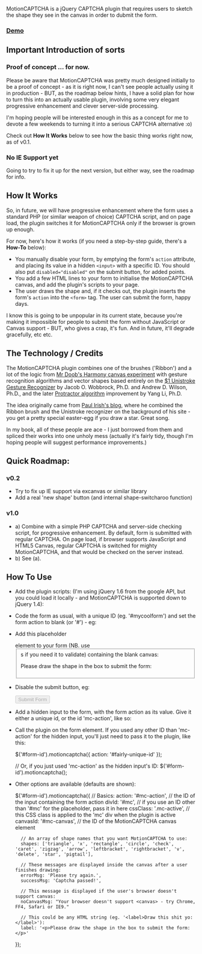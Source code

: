 MotionCAPTCHA is a jQuery CAPTCHA plugin that requires users to sketch the shape they see in the canvas in order to dubmit the form.

### [Demo](http://josscrowcroft.com/demos/motioncaptcha/ "MotionCAPTCHA Demo")

## Important Introduction of sorts

### Proof of concept ... for now.

Please be aware that MotionCAPTCHA was pretty much designed initially to be a proof of concept - as it is right now, I can't see people actually using it in production - BUT, as the roadmap below hints, I have a solid plan for how to turn this into an actually usable plugin, involving some very elegant progressive enhancement and clever server-side processing.

I'm hoping people will be interested enough in this as a concept for me to devote a few weekends to turning it into a serious CAPTCHA alternative :o)

Check out **How It Works** below to see how the basic thing works right now, as of v0.1.

### No IE Support yet

Going to try to fix it up for the next version, but either way, see the roadmap for info.


## How It Works

So, in future, we will have progressive enhancement where the form uses a standard PHP (or similar weapon of choice) CAPTCHA script, and on page load, the plugin switches it for MotionCAPTCHA only if the browser is grown up enough.

For now, here's how it works (if you need a step-by-step guide, there's a **How-To** below):

* You manually disable your form, by emptying the form's `action` attribute, and placing its value in a hidden `<input>` with a specific ID. You should also put `disabled="disabled"` on the submit button, for added points.
* You add a few HTML lines to your form to initialise the MotionCAPTCHA canvas, and add the plugin's scripts to your page.
* The user draws the shape and, if it checks out, the plugin inserts the form's `action` into the `<form>` tag. The user can submit the form, happy days.

I know this is going to be unpopular in its current state, because you're making it impossible for people to submit the form without JavaScript or Canvas support - BUT, who gives a crap, it's fun. And in future, it'll degrade gracefully, etc etc.


## The Technology / Credits

The MotionCAPTCHA plugin combines one of the brushes ('Ribbon') and a lot of the logic from [Mr Doob's Harmony canvas experiment](http://mrdoob.com/projects/harmony/) with gesture recognition algorithms and vector shapes based entirely on the [$1 Unistroke Gesture Recognizer](http://depts.washington.edu/aimgroup/proj/dollar/) by Jacob O. Wobbrock, Ph.D. and Andrew D. Wilson, Ph.D., and the later [Protractor algorithm](http://www.yangl.org/pdf/protractor-chi2010.pdf) improvement by Yang Li, Ph.D. 

The idea originally came from [Paul Irish's blog](http://www.paulirish.com), where he combined the Ribbon brush and the Unistroke recognizer on the background of his site - you get a pretty special easter-egg if you draw a star. Great song.

In my book, all of these people are ace - I just borrowed from them and spliced their works into one unholy mess (actually it's fairly tidy, though I'm hoping people will suggest performance improvements.)


## Quick Roadmap:

### v0.2
* Try to fix up IE support via excanvas or similar library
* Add a real 'new shape' button (and internal shape-switcharoo function)

### v1.0
* a) Combine with a simple PHP CAPTCHA and server-side checking script, for progressive enhancement. By default, form is submitted with regular CAPTCHA. On page load, if browser supports JavaScript and HTML5 Canvas, regular CAPTCHA is switched for mighty MotionCAPTCHA, and that would be checked on the server instead.
* b) See (a).


## How To Use

* Add the plugin scripts: (I'm using jQuery 1.6 from the google API, but you could load it locally - and MotionCAPTCHA is supported down to jQuery 1.4):

	<!--[if IE]><script type="text/javascript" src="excanvas.js"></script><![endif]-->
	<script src="http://ajax.googleapis.com/ajax/libs/jquery/1.6/jquery.min.js"></script>
	<script src="jquery.motionCaptcha.0.1.min.js"></script>
	<link href="jquery.motionCaptcha.0.1.css"></script>

* Code the form as usual, with a unique ID (eg. '#mycoolform') and set the form action to blank (or '#') - eg:

	<form action="#" id="mycoolform" method="[get/post]">

* Add this placeholder <div> element to your form (NB. use <fieldset>s if you need it to validate) containing the blank canvas:

	<div id="mc">
		<p>Please draw the shape in the box to submit the form:</p>
		<canvas id="mc-canvas"></canvas>
	</div>

* Disable the submit button, eg:

	<input type="submit" disabled="disabled" value="Submit Form" />

* Add a hidden input to the form, with the form action as its value. Give it either a unique id, or the id 'mc-action', like so:

	<input type="hidden" id="fairly-unique-id" value="submitform.php" />

* Call the plugin on the form element. If you used any other ID than 'mc-action' for the hidden input, you'll just need to pass it to the plugin, like this:
	
	$('#form-id').motioncaptcha({
		action: '#fairly-unique-id'
	});
	
	// Or, if you just used 'mc-action' as the hidden input's ID:
	$('#form-id').motioncaptcha();


* Other options are available (defaults are shown):

	$('#form-id').motioncaptcha({
		// Basics:
		action: '#mc-action',        // the ID of the input containing the form action
		divId: '#mc',                // if you use an ID other than '#mc' for the placeholder, pass it in here
		cssClass: '.mc-active',      // this CSS class is applied to the 'mc' div when the plugin is active
		canvasId: '#mc-canvas',      // the ID of the MotionCAPTCHA canvas element
		
		// An array of shape names that you want MotionCAPTCHA to use:
		shapes: ['triangle', 'x', 'rectangle', 'circle', 'check', 'caret', 'zigzag', 'arrow', 'leftbracket', 'rightbracket', 'v', 'delete', 'star', 'pigtail'],
		
		// These messages are displayed inside the canvas after a user finishes drawing:
		errorMsg: 'Please try again.',
		successMsg: 'Captcha passed!',
		
		// This message is displayed if the user's browser doesn't support canvas:
		noCanvasMsg: "Your browser doesn't support <canvas> - try Chrome, FF4, Safari or IE9."
		
		// This could be any HTML string (eg. '<label>Draw this shit yo:</label>'):
		label: '<p>Please draw the shape in the box to submit the form:</p>'
	});